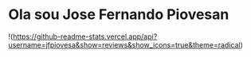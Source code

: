 # Ola sou Jose Fernando Piovesan 

!(https://github-readme-stats.vercel.app/api?username=jfpiovesa&show=reviews&show_icons=true&theme=radical)
